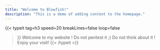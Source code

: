 ```yaml
---
title: "Welcome to Blowfish!"
description: "This is a demo of adding content to the homepage."
---
```

{{< typeit 
  tag=h3
  speed=20
  breakLines=false
  loop=false
>}}
Welcome to my website !
Do not pentest it ;) 
Do not think about it !
Enjoy your visit!
{{< /typeit >}}